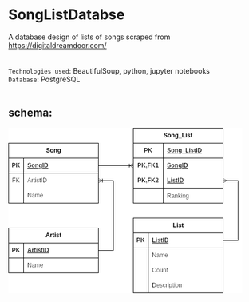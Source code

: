# SongListDatabse
A database design of lists of songs scraped from https://digitaldreamdoor.com/<br/>
<br/>
<br/>
`Technologies used`: BeautifulSoup, python, jupyter notebooks<br/>
`Database`: PostgreSQL<br/>
<br/>
## schema:
![schema.png](https://github.com/NisoomV/SongListDatabse/blob/main/schema.png?raw=true)
